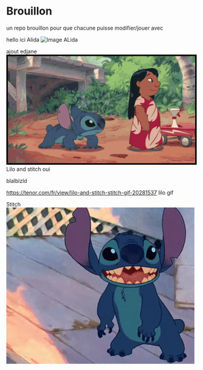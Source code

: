 # Brouillon
un repo brouillon pour que chacune puisse modifier/jouer avec

hello ici Alida 
![Image ALida](https://emova-monceaufleurs-fr-storage.omn.proximis.com/Imagestorage/images/454/546/64a6bee42830f_MF_23_06_5969_FicheProduit_EteProduistPlus_910x10908.jpg)


ajout edjane
![Alt text](/image.png)
Lilo and stitch oui

blalblzld

https://tenor.com/fr/view/lilo-and-stitch-stitch-gif-20281537
lilo gif

Stitch ![Alt text](/image-1.png)

